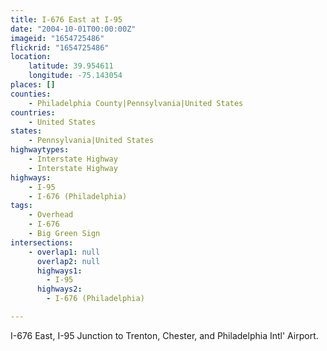 ```yaml
---
title: I-676 East at I-95
date: "2004-10-01T00:00:00Z"
imageid: "1654725486"
flickrid: "1654725486"
location:
    latitude: 39.954611
    longitude: -75.143054
places: []
counties:
    - Philadelphia County|Pennsylvania|United States
countries:
    - United States
states:
    - Pennsylvania|United States
highwaytypes:
    - Interstate Highway
    - Interstate Highway
highways:
    - I-95
    - I-676 (Philadelphia)
tags:
    - Overhead
    - I-676
    - Big Green Sign
intersections:
    - overlap1: null
      overlap2: null
      highways1:
        - I-95
      highways2:
        - I-676 (Philadelphia)

---
```

I-676 East, I-95 Junction to Trenton, Chester, and Philadelphia Intl' Airport.